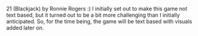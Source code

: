 21 (Blackjack) by Ronnie Rogers :)
I initially set out to make this game not text based, but it turned out to be a bit more challenging than I initially anticipated. So, for the time being, the game will be text based with visuals added later on.